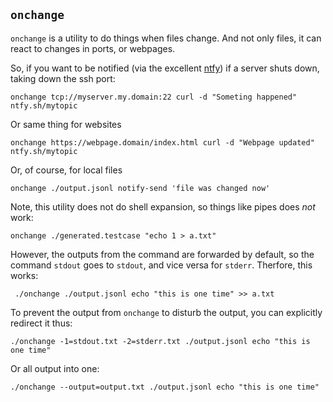 ## `onchange`

`onchange` is a utility to do things when files change. And not only files, it
can react to changes in ports, or webpages.

So, if you want to be notified (via the excellent [ntfy](https://ntfy.sh/)) if a
server shuts down, taking down the ssh port:
```
onchange tcp://myserver.my.domain:22 curl -d "Someting happened" ntfy.sh/mytopic
```

Or same thing for websites

```
onchange https://webpage.domain/index.html curl -d "Webpage updated" ntfy.sh/mytopic
```
Or, of course, for local files

```
onchange ./output.jsonl notify-send 'file was changed now'
```

Note, this utility does not do shell expansion, so things like pipes
does _not_ work:
```
onchange ./generated.testcase "echo 1 > a.txt"
```
However, the outputs from the command are forwarded by default, so
the command `stdout` goes to `stdout`, and vice versa for `stderr`. Therfore, this
works:
```
 ./onchange ./output.jsonl echo "this is one time" >> a.txt
```
To prevent the output from `onchange` to disturb the output, you can explicitly
redirect it thus:
```
./onchange -1=stdout.txt -2=stderr.txt ./output.jsonl echo "this is one time"
```
Or all output into one:
```
./onchange --output=output.txt ./output.jsonl echo "this is one time"
```